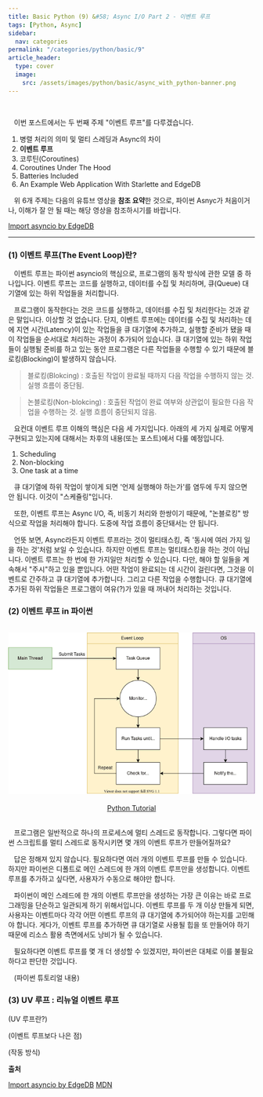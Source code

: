 ```yaml
---
title: Basic Python (9) &#58; Async I/O Part 2 - 이벤트 루프
tags: [Python, Async]
sidebar:
  nav: categories
permalink: "/categories/python/basic/9"
article_header:
  type: cover
  image:
    src: /assets/images/python/basic/async_with_python-banner.png
---
```


<!--more -->

<br/>

&nbsp;&nbsp; 이번 포스트에서는 두 번째 주제 "이벤트 루프"를 다루겠습니다.

1. 병렬 처리의 의미 및 멀티 스레딩과 Async의 차이
2. **이벤트 루프**
3. 코루틴(Coroutines)
4. Coroutines Under The Hood
5. Batteries Included
6. An Example Web Application With Starlette and EdgeDB

&nbsp;&nbsp; 위 6개 주제는 다음의 유튜브 영상을 **참조 요약**한 것으로, 파이썬 Asnyc가 처음이거나, 이해가 잘 안 될 때는 해당 영상을 참조하시기를 바랍니다.

[Import asyncio by EdgeDB](https://www.youtube.com/watch?v=E7Yn5biBZ58&list=PLhNSoGM2ik6SIkVGXWBwerucXjgP1rHmB&index=2)

---

### (1) 이벤트 루프(The Event Loop)란?

&nbsp;&nbsp; 이벤트 루프는 파이썬 asyncio의 핵심으로, 프로그램의 동작 방식에 관한 모델 중 하나입니다. 이벤트 루프는 코드를 실행하고, 데이터를 수집 및 처리하며, 큐(Queue) 대기열에 있는 하위 작업들을 처리합니다.

&nbsp;&nbsp; 프로그램이 동작한다는 것은 코드를 실행하고, 데이터를 수집 및 처리한다는 것과 같은 말입니다. 이상할 것 없습니다. 단지, 이벤트 루프에는 데이터를 수집 및 처리하는 데에 지연 시간(Latency)이 있는 작업들을 큐 대기열에 추가하고, 실행할 준비가 됐을 때 이 작업들을 순서대로 처리하는 과정이 추가되어 있습니다. 큐 대기열에 있는 하위 작업들이 실행될 준비를 하고 있는 동안 프로그램은 다른 작업들을 수행할 수 있기 때문에 블로킹(Blocking)이 발생하지 않습니다.

> 블로킹(Blokcing) : 호출된 작업이 완료될 때까지 다음 작업을 수행하지 않는 것. 실행 흐름이 중단됨.

> 논블로킹(Non-blokcing) : 호출된 작업이 완료 여부와 상관없이 필요한 다음 작업을 수행하는 것. 실행 흐름이 중단되지 않음.

&nbsp;&nbsp; 요컨대 이벤트 루프 이해의 핵심은 다음 세 가지입니다. 아래의 세 가지 실제로 어떻게 구현되고 있는지에 대해서는 차후의 내용(또는 포스트)에서 다룰 예정입니다.

1. Scheduling
2. Non-blocking
3. One task at a time

&nbsp;&nbsp; 큐 대기열에 하위 작업이 쌓이게 되면 '언제 실행해야 하는가'를 염두에 두지 않으면 안 됩니다. 이것이 "스케쥴링"입니다.

&nbsp;&nbsp; 또한, 이벤트 루프는 Async I/O, 즉, 비동기 처리와 한쌍이기 때문에, "논블로킹" 방식으로 작업을 처리해야 합니다. 도중에 작업 흐름이 중단돼서는 안 됩니다.

&nbsp;&nbsp; 언뜻 보면, Async라든지 이벤트 루프라는 것이 멀티태스킹, 즉 '동시에 여러 가지 일을 하는 것'처럼 보일 수 있습니다. 하지만 이벤트 루프는 멀티태스킹을 하는 것이 아닙니다. 이벤트 루프는 한 번에 한 가지일만 처리할 수 있습니다. 다만, 해야 할 일들을 계속해서 "주시"하고 있을 뿐입니다. 어떤 작업이 완료되는 데 시간이 걸린다면, 그것을 이벤트로 간주하고 큐 대기열에 추가합니다. 그리고 다른 작업을 수행합니다. 큐 대기열에 추가된 하위 작업들은 프로그램이 여유(?)가 있을 때 꺼내어 처리하는 것입니다.

### (2) 이벤트 루프 in 파이썬

<br/>

<div align="center">
<img src="/assets/images/python/basic/python_event_loop.png" width=600>
</div>

<br/>

<div align="center">
<a href="https://www.pythontutorial.net/python-concurrency/python-event-loop/">Python Tutorial</a>
</div>

<br/>

&nbsp;&nbsp; 프로그램은 일반적으로 하나의 프로세스에 멀티 스레드로 동작합니다. 그렇다면 파이썬 스크립트를 멀티 스레드로 동작시키면 몇 개의 이벤트 루프가 만들어질까요?

&nbsp;&nbsp; 답은 정해져 있지 않습니다. 필요하다면 여러 개의 이벤트 루프를 만들 수 있습니다. 하지만 파이썬은 디폴트로 메인 스레드에 한 개의 이벤트 루프만을 생성합니다. 이벤트 루프를 추가하고 싶다면, 사용자가 수동으로 해야만 합니다.

&nbsp;&nbsp; 파이썬이 메인 스레드에 한 개의 이벤트 루프만을 생성하는 가장 큰 이유는 바로 프로그래밍을 단순하고 일관되게 하기 위해서입니다. 이벤트 루프를 두 개 이상 만들게 되면, 사용자는 이벤트마다 각각 어떤 이벤트 루프의 큐 대기열에 추가되어야 하는지를 고민해야 합니다. 게다가, 이벤트 루프를 추가하면 큐 대기열로 사용될 힙을 또 만들어야 하기 때문에 리소스 활용 측면에서도 낭비가 될 수 있습니다.

&nbsp;&nbsp; 필요하다면 이벤트 루프를 몇 개 더 생성할 수 있겠지만, 파이썬은 대체로 이를 불필요하다고 판단한 것입니다.

&nbsp;&nbsp; (파이썬 튜토리얼 내용)

### (3) UV 루프 : 리뉴얼 이벤트 루프

(UV 루프란?)

(이벤트 루프보다 나은 점)

(작동 방식)

**출처**

[Import asyncio by EdgeDB](https://www.youtube.com/watch?v=E7Yn5biBZ58&list=PLhNSoGM2ik6SIkVGXWBwerucXjgP1rHmB&index=2)
[MDN](https://developer.mozilla.org/en-US/docs/Web/JavaScript/Event_loop)
